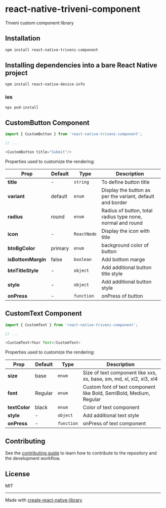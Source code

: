 # react-native-triveni-component

Triveni custom component library

## Installation

```sh
npm install react-native-triveni-component
```

## Installing dependencies into a bare React Native project

```sh
npm install react-native-device-info
```

### ios

```sh
npx pod-install
```


## CustomButton Component

```js
import { CustomButton } from 'react-native-triveni-component';

// ...

<CustomButton title="Submit"/>
```

Properties used to customize the rendering:

| Prop              | Default     | Type | Description |
|-------------------|-------------|------|-------------|
| **title** | - |`string` | To define button title |
| **variant** | default | `enum` | Display the button as per the variant, default and border |
| **radius** | round | `enum` | Radius of button, total radius type none, normal and round |
| **icon** | - | `ReactNode` | Display the icon with title |
| **btnBgColor** | primary | `enum` | background color of button |
| **isBottomMargin** | false | `boolean` | Add bottom marge |
| **btnTitleStyle** | - | `object` | Add additional button title style |
| **style** | - | `object` | Add additional button style |
| **onPress** | - | `function` | onPress of button |


## CustomText Component

```js
import { CustomText } from 'react-native-triveni-component';

// ...

<CustomText>Your Text</CustomText>
```

Properties used to customize the rendering:

| Prop              | Default     | Type | Description |
|-------------------|-------------|------|-------------|
| **size** | base |`enum` | Size of text component like xxs, xs, base, sm, md, xl, xl2, xl3, xl4 |
| **font** | Regular | `enum` | Custom font of text component like Bold, SemiBold, Medium, Regular |
| **textColor** | black | `enum` | Color of text component |
| **style** | - | `object` | Add additional text style |
| **onPress** | - | `function` | onPress of text component |

## Contributing

See the [contributing guide](CONTRIBUTING.md) to learn how to contribute to the repository and the development workflow.

## License

MIT

---

Made with [create-react-native-library](https://github.com/callstack/react-native-builder-bob)
